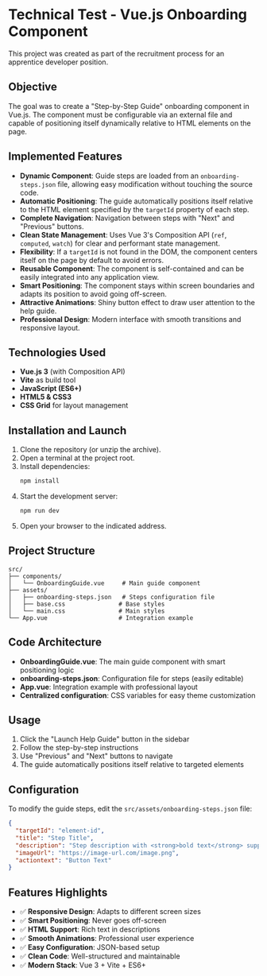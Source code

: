 # Technical Test - Vue.js Onboarding Component

This project was created as part of the recruitment process for an apprentice developer position.

## Objective

The goal was to create a "Step-by-Step Guide" onboarding component in Vue.js. The component must be configurable via an external file and capable of positioning itself dynamically relative to HTML elements on the page.

## Implemented Features

- **Dynamic Component**: Guide steps are loaded from an `onboarding-steps.json` file, allowing easy modification without touching the source code.
- **Automatic Positioning**: The guide automatically positions itself relative to the HTML element specified by the `targetId` property of each step.
- **Complete Navigation**: Navigation between steps with "Next" and "Previous" buttons.
- **Clean State Management**: Uses Vue 3's Composition API (`ref`, `computed`, `watch`) for clear and performant state management.
- **Flexibility**: If a `targetId` is not found in the DOM, the component centers itself on the page by default to avoid errors.
- **Reusable Component**: The component is self-contained and can be easily integrated into any application view.
- **Smart Positioning**: The component stays within screen boundaries and adapts its position to avoid going off-screen.
- **Attractive Animations**: Shiny button effect to draw user attention to the help guide.
- **Professional Design**: Modern interface with smooth transitions and responsive layout.

## Technologies Used

- **Vue.js 3** (with Composition API)
- **Vite** as build tool
- **JavaScript (ES6+)**
- **HTML5 & CSS3**
- **CSS Grid** for layout management

## Installation and Launch

1. Clone the repository (or unzip the archive).
2. Open a terminal at the project root.
3. Install dependencies:
   ```bash
   npm install
   ```
4. Start the development server:
   ```bash
   npm run dev
   ```
5. Open your browser to the indicated address.

## Project Structure

```
src/
├── components/
│   └── OnboardingGuide.vue     # Main guide component
├── assets/
│   ├── onboarding-steps.json   # Steps configuration file
│   ├── base.css               # Base styles
│   └── main.css               # Main styles
└── App.vue                    # Integration example
```

## Code Architecture

- **OnboardingGuide.vue**: The main guide component with smart positioning logic
- **onboarding-steps.json**: Configuration file for steps (easily editable)
- **App.vue**: Integration example with professional layout
- **Centralized configuration**: CSS variables for easy theme customization

## Usage

1. Click the "Launch Help Guide" button in the sidebar
2. Follow the step-by-step instructions
3. Use "Previous" and "Next" buttons to navigate
4. The guide automatically positions itself relative to targeted elements

## Configuration

To modify the guide steps, edit the `src/assets/onboarding-steps.json` file:

```json
{
  "targetId": "element-id",
  "title": "Step Title",
  "description": "Step description with <strong>bold text</strong> support",
  "imageUrl": "https://image-url.com/image.png",
  "actiontext": "Button Text"
}
```

## Features Highlights

- ✅ **Responsive Design**: Adapts to different screen sizes
- ✅ **Smart Positioning**: Never goes off-screen
- ✅ **HTML Support**: Rich text in descriptions
- ✅ **Smooth Animations**: Professional user experience
- ✅ **Easy Configuration**: JSON-based setup
- ✅ **Clean Code**: Well-structured and maintainable
- ✅ **Modern Stack**: Vue 3 + Vite + ES6+
